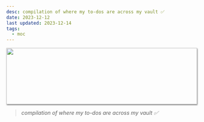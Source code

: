 ```yaml
---
desc: compilation of where my to-dos are across my vault ✅
date: 2023-12-12
last updated: 2023-12-14
tags:
  - moc
---
```


<img style="height: 150px; width: 100%; object-fit: cover; box-shadow: 1px 2px 3px rgba(0,0,0,.5);" src="https://64.media.tumblr.com/e9a0c1dca0cc98374c5d9ebaefd54145/67288bf31fa7038e-08/s1280x1920/5272c4249784bc5a6d4a0dce9ded8fcb891eb9ec.gifv">

> *compilation of where my to-dos are across my vault ✅*